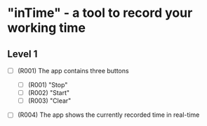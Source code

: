 # "inTime" - a tool to record your working time 

## Level 1

- [ ] (R001) The app contains three buttons
  - [ ] (R001) "Stop"
  - [ ] (R002) "Start"
  - [ ] (R003) "Clear"

- [ ] (R004) The app shows the currently recorded time in real-time




